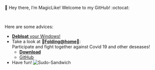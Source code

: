 :wave: Hey there, I’m MagicLike! Welcome to my GitHub! :octocat:

<br>

Here are some advices:
* [**Debloat** your Windows!](https://github.com/MagicLike/Debloat-Windows-10)
* Take a look at :dna:**[Folding@home](https://foldingathome.org/)**:dna:: <br>
Participate and fight together against Covid 19 and other deseases!
  * **[Download](https://www.foldingathome.org/download)**
  * [GitHub](https://github.com/FoldingAtHome)
* Have fun!
![Sudo-Sandwich](https://imgs.xkcd.com/comics/sandwich.png)
<!---
 Credits: https://xkcd.com/149/
--->
   
<!---
MagicLike/MagicLike is a ✨ special ✨ repository because its `README.md` (this file) appears on your GitHub profile.
You can click the Preview link to take a look at your changes.
--->
